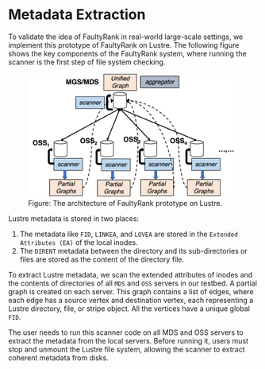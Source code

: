 # Metadata Extraction

To validate the idea of FaultyRank in real-world large-scale settings, we implement this prototype of FaultyRank on Lustre. The following figure shows the key components of the FaultyRank system, where running the scanner is the first step of file system checking.

<figure>
  <img align="middle" src="../resource/prototype.png" alt="The architecture of FaultyRank prototype on Lustre"/>
  <figcaption>Figure: The architecture of FaultyRank prototype on Lustre.</figcaption>
</figure>

Lustre metadata is stored in two places:
1) The metadata like `FID`, `LINKEA`, and `LOVEA` are stored in the `Extended Attributes (EA)` of the local inodes.
2) The `DIRENT` metadata between the directory and its sub-directories or files are stored as the content of the directory file.

To extract Lustre metadata, we scan the extended attributes of inodes and the contents of directories of all `MDS` and `OSS` servers in our testbed. A partial graph is created on each server. This graph contains a list of edges, where each edge has a source vertex and destination vertex, each representing a Lustre directory, file, or stripe object. All the vertices have a unique global `FID`.

The user needs to run this scanner code on all MDS and OSS servers to extract the metadata from the local servers. Before running it, users must stop and unmount the Lustre file system, allowing the scanner to extract coherent metadata from disks.
